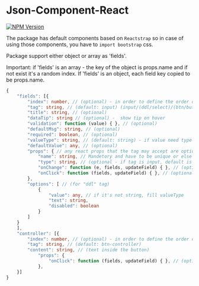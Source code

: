 # Json-Component-React
[![NPM Version](https://img.shields.io/npm/v/json-component-react.svg?branch=master)](https://www.npmjs.com/package/json-component-react)

The package has default components based on `Reactstrap` so in case of using those components, you have to `import bootstrap` css.

Package support either object or array as 'fields'.

Important: if 'fields' is an array - the key of the object is props.name and if not exist it's a random index.
If 'fields' is an object, each field key copied to be props.name.

``` ts
{
    "fields": [{
        "index": number, // (optional) - in order to define the order of the components
        "tag": string, // (default: input) (input/(ddl/select)/(btn/button)/btn-controller
        "title": string, // (optional)
        "dataTip": string // (optional) -  show tip on hover
        "validation": function (value) { }, // (optional)
        "defaultMsg": string, // (optional)
        "required": boolean, // (optional)
        "valueType": string, // (default: string) - if value need type convertion (string/boolean/number)
        "defaultValue": any, // (optional)
        "props": { // any react props that the tag may accept are optional
            "name": string, // Mandetory and have to be unique or else set to an index!
            "type": string, // (optional - if tag is input, default is "text")
            "onChange": function (e, fields, updateField) { }, // (optional)
            "onClick": function (fields, updateField) { }, // (optional for buttons)
        },
        "options": [ // (for "ddl" tag)
            {
                "value": any, // if it's not string, fill valueType
                "text": string,
                "disabled": boolean
            }
        ]
    }
    ],
    "controller": [{
        "index": number, // (optional) - in order to define the order of the components
	    "tag": string, // (default: btn-controller)
	    "content": string, // (text inside the button)
            "props": {
                "onClick": function (fields, updateField) { }, // (optional for buttons)
            },
    }]
}
```